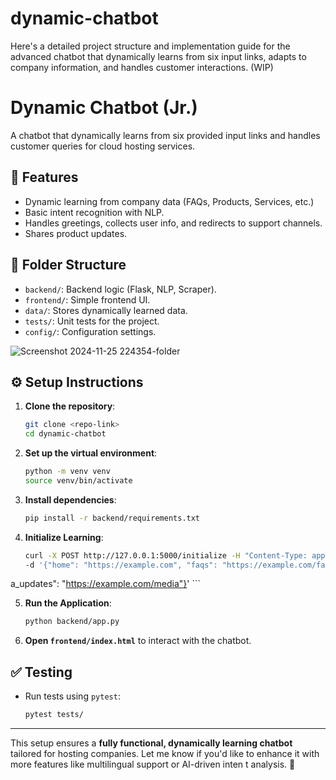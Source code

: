 # dynamic-chatbot
Here's a detailed project structure and implementation guide for the advanced chatbot that dynamically learns from six input links, adapts to company information, and handles customer interactions. (WIP)

# Dynamic Chatbot (Jr.)

A chatbot that dynamically learns from six provided input links and handles customer queries for cloud hosting services.

## 🚀 Features
- Dynamic learning from company data (FAQs, Products, Services, etc.)
- Basic intent recognition with NLP.
- Handles greetings, collects user info, and redirects to support channels.
- Shares product updates.

## 📂 Folder Structure
- `backend/`: Backend logic (Flask, NLP, Scraper).
- `frontend/`: Simple frontend UI.
- `data/`: Stores dynamically learned data.
- `tests/`: Unit tests for the project.
- `config/`: Configuration settings.

![Screenshot 2024-11-25 224354-folder](https://github.com/user-attachments/assets/90a54f25-455e-4c1d-a3ad-796179307f78)


## ⚙️ Setup Instructions
1. **Clone the repository**:
    ```bash
    git clone <repo-link>
    cd dynamic-chatbot
    ```

2. **Set up the virtual environment**:
    ```bash
    python -m venv venv
    source venv/bin/activate
    ```

3. **Install dependencies**:
    ```bash
    pip install -r backend/requirements.txt
    ```

4. **Initialize Learning**:
    ```bash
    curl -X POST http://127.0.0.1:5000/initialize -H "Content-Type: application/json" \
    -d '{"home": "https://example.com", "faqs": "https://example.com/faqs", "products": "https://example.com/products", "services": "https://example.com/services", "about": "https://example.com/about", "medi
a_updates": "https://example.com/media"}'
    ```

5. **Run the Application**:
    ```bash
    python backend/app.py
    ```

6. **Open `frontend/index.html`** to interact with the chatbot.

## ✅ Testing
- Run tests using `pytest`:
    ```bash
    pytest tests/
    ```

---

This setup ensures a **fully functional, dynamically learning chatbot** tailored for hosting companies. Let me know if you'd like to enhance it with more features like multilingual support or AI-driven inten
t analysis. 🚀
